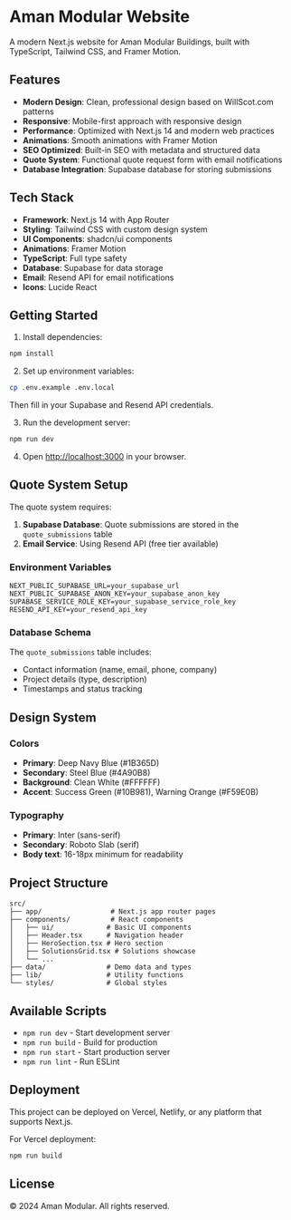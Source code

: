# Aman Modular Website

A modern Next.js website for Aman Modular Buildings, built with TypeScript, Tailwind CSS, and Framer Motion.

## Features

- **Modern Design**: Clean, professional design based on WillScot.com patterns
- **Responsive**: Mobile-first approach with responsive design
- **Performance**: Optimized with Next.js 14 and modern web practices
- **Animations**: Smooth animations with Framer Motion
- **SEO Optimized**: Built-in SEO with metadata and structured data
- **Quote System**: Functional quote request form with email notifications
- **Database Integration**: Supabase database for storing submissions

## Tech Stack

- **Framework**: Next.js 14 with App Router
- **Styling**: Tailwind CSS with custom design system
- **UI Components**: shadcn/ui components
- **Animations**: Framer Motion
- **TypeScript**: Full type safety
- **Database**: Supabase for data storage
- **Email**: Resend API for email notifications
- **Icons**: Lucide React

## Getting Started

1. Install dependencies:
```bash
npm install
```

2. Set up environment variables:
```bash
cp .env.example .env.local
```
Then fill in your Supabase and Resend API credentials.

3. Run the development server:
```bash
npm run dev
```

4. Open [http://localhost:3000](http://localhost:3000) in your browser.

## Quote System Setup

The quote system requires:

1. **Supabase Database**: Quote submissions are stored in the `quote_submissions` table
2. **Email Service**: Using Resend API (free tier available)

### Environment Variables

```env
NEXT_PUBLIC_SUPABASE_URL=your_supabase_url
NEXT_PUBLIC_SUPABASE_ANON_KEY=your_supabase_anon_key
SUPABASE_SERVICE_ROLE_KEY=your_supabase_service_role_key
RESEND_API_KEY=your_resend_api_key
```

### Database Schema

The `quote_submissions` table includes:
- Contact information (name, email, phone, company)
- Project details (type, description)
- Timestamps and status tracking

## Design System

### Colors
- **Primary**: Deep Navy Blue (#1B365D)
- **Secondary**: Steel Blue (#4A90B8)
- **Background**: Clean White (#FFFFFF)
- **Accent**: Success Green (#10B981), Warning Orange (#F59E0B)

### Typography
- **Primary**: Inter (sans-serif)
- **Secondary**: Roboto Slab (serif)
- **Body text**: 16-18px minimum for readability

## Project Structure

```
src/
├── app/                 # Next.js app router pages
├── components/          # React components
│   ├── ui/             # Basic UI components
│   ├── Header.tsx      # Navigation header
│   ├── HeroSection.tsx # Hero section
│   ├── SolutionsGrid.tsx # Solutions showcase
│   └── ...
├── data/               # Demo data and types
├── lib/                # Utility functions
└── styles/             # Global styles
```

## Available Scripts

- `npm run dev` - Start development server
- `npm run build` - Build for production
- `npm run start` - Start production server
- `npm run lint` - Run ESLint

## Deployment

This project can be deployed on Vercel, Netlify, or any platform that supports Next.js.

For Vercel deployment:
```bash
npm run build
```

## License

© 2024 Aman Modular. All rights reserved.

<!-- Force Vercel redeploy -->